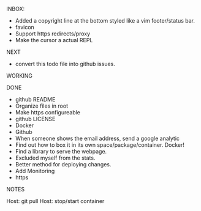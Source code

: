 INBOX:
- Added a copyright line at the bottom styled like a vim footer/status bar.
- favicon
- Support https redirects/proxy
- Make the cursor a actual REPL

NEXT
- convert this todo file into github issues.

WORKING

DONE
- github README
- Organize files in root
- Make https configureable
- github LICENSE
- Docker
- Github
- When someone shows the email address, send a google analytic
- Find out how to box it in its own space/package/container. Docker!
- Find a library to serve the webpage.
- Excluded myself from the stats.
- Better method for deploying changes.
- Add Monitoring
- https


NOTES

Host: git pull
Host: stop/start container

